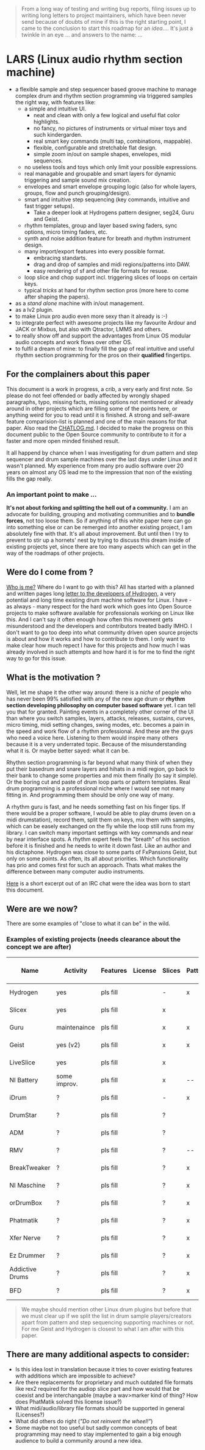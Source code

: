 > From a long way of testing and writing bug reports, filing issues up to writing long letters to project maintainers, which have been never send because of doubts of mine if this is the right starting point, I came to the conclusion to start this roadmap for an *idea*.... It's just a twinkle in an eye ... and answers to the name: ...

# LARS (Linux audio rhythm section machine)

 + a flexible sample and step sequencer based groove machine to manage complex drum and rhythm section programming via triggered samples the right way, with features like:
   + a simple and intuitive UI.
     + neat and clean with only a few logical and useful flat color highlights.
     + no fancy, no pictures of instruments or virtual mixer toys and such kindergarden.
     + real smart key commands (multi tap, combinations, mappable).
     + flexible, configurable and stretchable flat design.
     + simple zoom in/out on sample shapes, envelopes, midi sequences.
   + no useless tools and toys which only limit your possible expressions.
   + real managable and groupable and smart layers for dynamic triggering and sample sound mix creation.
   + envelopes and smart envelope grouping logic (also for whole layers, groups, flow and punch grouping/design).
   + smart and intuitive step sequencing (key commands, intuitive and fast trigger setups).
     + Take a deeper look at Hydrogens pattern designer, seg24, Guru and Geist.
   + rhythm templates, group and layer based swing faders, sync options, micro timing faders, etc.
   + synth and noise addition feature for breath and rhythm instrument design.
   + many import/export features into every possible format.
     + embracing standarts.
     + drag and drop of samples and midi regions/patterns into DAW.
     + easy rendering of sf and other file formats for resuse.
   + loop slice and chop support incl. triggering slices of loops on certain keys.
   + typical *tricks* at hand for rhythm section pros (more here to come after shaping the papers).
 + as a *stand alone* machine with in/out management.
 + as a lv2 plugin.
 + to make Linux pro audio even more sexy than it already is :-)
 + to integrate perfect with awesome projects like my favourite Ardour and JACK or Mixbus, but also with Qtractor, LMMS and others.
 + to really show off and support the advantages from Linux OS modular audio concepts and work flows over other OS.
 + to fulfil a dream of mine: to finally fill the gap of real intuitive and useful rhythm section programming for the pros on their __qualified__ fingertips.

## For the complainers about this paper

This document is a work in progress, a crib, a very early and first note. So please do not feel offended or badly affected by wrongly shaped paragraphs, typo, missing facts, missing options not mentioned or already around in other projects which are filling some of the points here, or anything weird for you to read until it is finished. A strong and self-aware feature comparision-list is planned and one of the main reasons for that paper. Also read the [CHATLOG.md](CHATLOG.md). I decided to make the progress on this document public to the Open Source community to contribute to it for a faster and more open minded finished result.

It all happend by chance when I was investigating for drum pattern and step sequencer and drum sample machines over the last days under Linux and it wasn't planned. My experience from many pro audio software over 20 years on almost any OS lead me to the impression that non of the existing fills the gap really.

### An important point to make ...
 
**It's not about forking and splitting the hell out of a community.** I am an advocate for building, grouping and motivating communities and to **bundle forces**, not too loose them. So if anything of this white paper here can go into something else or can be remerged into another existing project, I am absolutely fine with that. It's all about improvement. But until then I try to prevent to stir up a hornets' nest by trying to discuss this dream inside of existing projects yet, since there are too many aspects which can get in the way of the roadmaps of other projects.

## Were do I come from ?

[Who is me?](AUTHOR.md) Where do I want to go with this? All has started with a planned and written pages long [letter to the developers of Hydrogen](LETTER_TO_HYDROGEN.md), a very potential and long time existing drum machine software for Linux. I have - as always - many respect for the hard work which goes into Open Source projects to make software available for professionals working on Linux like this. And I can't say it often enough how often this movement gets misunderstood and the developers and contributors treated badly IMHO. I don't want to go too deep into what community driven open source projects is about and how it works and how to contribute to them. I only want to make clear how much repect I have for this projects and how much I was already involved in such attempts and how hard it is for me to find the right way to go for this issue.

## What is the motivation ?

Well, let me shape it the other way around: there is a *niche* of people who has never been 99% satisfied with any of the new age drum or __rhythm section developing philosophy on computer based software__ yet. I can tell you that for granted. Painting events in a completely other corner of the UI than where you switch samples, layers, attacks, releases, sustains, curves, micro timing, midi setting changes, swing modes, etc. becomes a pain in the speed and work flow of a rhythm professional. And these are the guys who need a voice here. Listening to them would inspire many others because it is a very underrated topic. Because of the misunderstanding what it is. Or maybe better sayed: what it can be.

Rhythm section programming is far beyond what many think of when they put their basedrum and snare layers and hihats in a midi region, go back to their bank to change some properties and mix them finally (to say it simple). Or the boring cut and paste of drum loop parts or pattern templates. Real drum programming is a professional niche where I would see not many fitting in. And programming them should be only one way of many.

A rhythm guru is fast, and he needs something fast on his finger tips. If there would be a proper software, I would be able to play drums (even on a midi drumstation), record them, split them on keys, mix them with samples, which can be easely exchanged on the fly while the loop still runs from my library. I can switch many important settings with key commands and near by near interface spots. A rhythm expert feels the "breath" of his section before it is finished and he needs to write it down fast. Like an author and his dictaphone. Hydrogen was close to some parts of FxPansions Geist, but only on some points. As often, its all about priorities. Which functionality has prio and comes first for such an approach. Thats what makes the difference between many computer audio instruments.

[Here](CHATLOG.md) is a short excerpt out of an IRC chat were the idea was born to start this document.

## Were are we now?

There are some examples of "close to what it can be" in the wild.

### Examples of existing projects (needs clearance about the concept we are after)

| Name            | Activity     | Features   | License | Slices  | Pattern | Link       | User experience report |
|-----------------|--------------|------------|---------|---------|---------|------------|------------------------|
| Hydrogen        | yes          | pls fill   |         | -       | x       | Link       | Internal doc link      |
| Slicex          | yes          | pls fill   |         | x       |         | Link       | Internal doc link      |
| Guru            | maintenaince | pls fill   |         | x       | x       | Link       | Internal doc link      |
| Geist           | yes (v2)     | pls fill   |         | x       | x       | Link       | Internal doc link      |
| LiveSlice       | yes          | pls fill   |         | x       |         | Link       | Internal doc link      |
| NI Battery      | some improv. | pls fill   |         | x       | --      | Link       | Internal doc link      |
| iDrum           | ?            | pls fill   |         | -       | x       | Link       | Internal doc link      |
| DrumStar        | ?            | pls fill   |         | ?       |         | Link       | Internal doc link      |
| ADM             | ?            | pls fill   |         | ?       |         | Link       | Internal doc link      |
| RMV             | ?            | pls fill   |         | ?       | --      | Link       | Internal doc link      |
| BreakTweaker    | ?            | pls fill   |         | ?       | x       | Link       | Internal doc link      |
| NI Maschine     | ?            | pls fill   |         | ?       | x       | Link       | Internal doc link      |
| orDrumBox       | ?            | pls fill   |         | ?       | x       | Link       | Internal doc link      |
| Phatmatik       | ?            | pls fill   |         | ?       | x       | Link       | Internal doc link      |
| Xfer Nerve      | ?            | pls fill   |         | ?       | x       | Link       | Internal doc link      |
| Ez Drummer      | ?            | pls fill   |         | ?       | x       | Link       | Internal doc link      |
| Addictive Drums | ?            | pls fill   |         | ?       | x       | Link       | Internal doc link      |
| BFD             | ?            | pls fill   |         | ?       | x       | Link       | Internal doc link      |

> We maybe should mention other Linux drum plugins but before that we must clear up if we split the list in drum sample players/creators apart from pattern and step sequencing supporting machines or not. For me Geist and Hydrogen is closest to what I am after with this paper.

## There are many additional aspects to consider:

 + Is this idea lost in translation because it tries to cover existing features with additions which are impossible to achieve?
 + Are there replacements for proprietary and much outdated file formats like rex2 required for the audiop slice part and how would that be coexist and be interchangable (maybe a wav>marker kind of thing? How does PhatMatik solved this license issue?)
 + What midi/audio/library file formats should be supported in general (Licenses?)
 + What did others do right (*"Do not reinvent the wheel!"*)
 + Some maybe not too useful but sadly common concepts of beat programming may need to stay implemented to gain a big enough audience to build a community around a new idea.
